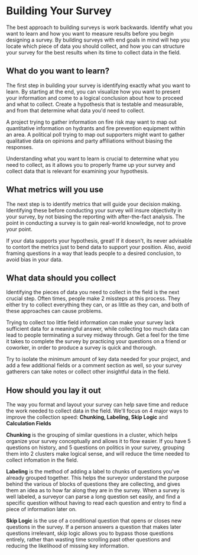 # Building Your Survey

The best approach to building surveys is work backwards. Identify what you want to learn and how you want to measure results before you begin designing a survey. By building surveys with end goals in mind will hep you locate which piece of data you should collect, and how you can structure your survey for the best results when its time to collect data in the field. 


## **What do you want to learn?**

The first step in building your survey is identifying exactly what you want to learn. By starting at the end, you can visualize how you want to present your information and come to a logical conclusion about how to proceed and what to collect. Create a hypothesis that is testable and measurable, and from that determine what data you'd need to collect.

A project trying to gather information on fire risk may want to map out quantitative information on hydrants and fire prevention equipment within an area. A political poll trying to map out supporters might want to gather qualitative data on opinions and party affiliations without biasing the responses. 

Understanding what you want to learn is crucial to determine what you need to collect, as it allows you to properly frame up your survey and collect data that is relevant for examining your hypothesis.

## **What metrics will you use**

The next step is to identify metrics that will guide your decision making. Identifying these before conducting your survey will insure objectivity in your survey, by not biasing the reporting with after-the-fact analysis. The point in conducting a survey is to gain real-world knowledge, not to prove your point. 

If your data supports your hypothesis, great! If it doesn't, its never advisable to contort the metrics just to bend data to support your position. Also, avoid framing questions in a way that leads people to a desired conclusion, to avoid bias in your data.


## **What data should you collect**

Identifying the pieces of data you need to collect in the field is the next crucial step. Often times, people make 2 missteps at this process. They either try to collect everything they can, or as little as they can, and both of these approaches can cause problems. 

Trying to collect too little field information can make your survey lack sufficient data for a meaningful answer, while collecting too much data can lead to people terminating a survey midway through. Get a feel for the time it takes to complete the survey by practicing your questions on a friend or coworker, in order to produce a survey is quick and thorough. 

Try to isolate the minimum amount of key data needed for your project, and add a few additional fields or a comment section as well, so your survey gatherers can take notes or collect other insightful data in the field. 

## **How should you lay it out**

The way you format and layout your survey can help save time and reduce the work needed to collect data in the field. We'll focus on 4 major ways to improve the collection speed: **Chunking, Labeling, Skip Logic** and **Calculation Fields**

**Chunking** is the grouping of similar questions in a cluster, which helps organize your survey conceptually and allows it to flow easier. If you have 5 questions on history, and 5 questions on politics in your survey, grouping them into 2 clusters make logical sense, and will reduce the time needed to collect infomation in the field.

**Labeling** is the method of adding a label to chunks of questions you've already grouped together. This helps the surveyor understand the purpose behind the various of blocks of questions they are collecting, and gives them an idea as to how far along they are in the survey. When a survey is well labeled, a surveyor can parse a long question set easily, and find a specific question without having to read each question and entry to find a piece of information later on.

**Skip Logic** is the use of a conditional question that opens or closes new questions in the survey. If a person answers a question that makes later questions irrelevant, skip logic allows you to bypass those questions entirely, rather than wasting time scrolling past other questions and reducing the likelihood of missing key information. 


